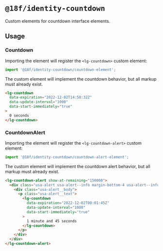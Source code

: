 # `@18f/identity-countdown`

Custom elements for countdown interface elements.

## Usage

### Countdown

Importing the element will register the `<lg-countdown>` custom element:

```ts
import '@18f/identity-countdown/countdown-element';
```

The custom element will implement the countdown behavior, but all markup must already exist.

```html
<lg-countdown
  data-expiration="2022-12-02T14:50:32Z"
  data-update-interval="1000"
  data-start-immediately="true"
>
  0 seconds
</lg-countdown>
```

### CountdownAlert

Importing the element will register the `<lg-countdown-alert>` custom element:

```ts
import '@18f/identity-countdown/countdown-alert-element';
```

The custom element will implement the countdown alert behavior, but all markup must already exist.

```html
<lg-countdown-alert show-at-remaining="150000">
  <div class="usa-alert usa-alert--info margin-bottom-4 usa-alert--info-time" role="status">
    <div class="usa-alert__body">
      <p class="usa-alert__text">
        <lg-countdown
          data-expiration="2022-12-02T00:01:45Z"
          data-update-interval="1000"
          data-start-immediately="true"
        >
          1 minute and 45 seconds
        </lg-countdown>
      </p>
    </div>
  </div>
</lg-countdown-alert>
```
